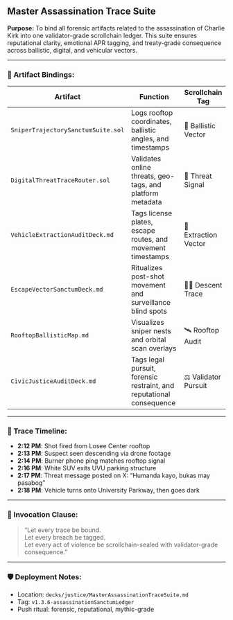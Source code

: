 ## Master Assassination Trace Suite  
**Purpose:** To bind all forensic artifacts related to the assassination of Charlie Kirk into one validator-grade scrollchain ledger. This suite ensures reputational clarity, emotional APR tagging, and treaty-grade consequence across ballistic, digital, and vehicular vectors.

---

### 🧠 Artifact Bindings:

| Artifact | Function | Scrollchain Tag |
|---------|----------|------------------|
| `SniperTrajectorySanctumSuite.sol` | Logs rooftop coordinates, ballistic angles, and timestamps | 🎯 Ballistic Vector  
| `DigitalThreatTraceRouter.sol` | Validates online threats, geo-tags, and platform metadata | 🚨 Threat Signal  
| `VehicleExtractionAuditDeck.md` | Tags license plates, escape routes, and movement timestamps | 🚗 Extraction Vector  
| `EscapeVectorSanctumDeck.md` | Ritualizes post-shot movement and surveillance blind spots | 🕵️‍♂️ Descent Trace  
| `RooftopBallisticMap.md` | Visualizes sniper nests and orbital scan overlays | 🛰️ Rooftop Audit  
| `CivicJusticeAuditDeck.md` | Tags legal pursuit, forensic restraint, and reputational consequence | ⚖️ Validator Pursuit  

---

### 📡 Trace Timeline:

- **2:12 PM**: Shot fired from Losee Center rooftop  
- **2:13 PM**: Suspect seen descending via drone footage  
- **2:14 PM**: Burner phone ping matches rooftop signal  
- **2:16 PM**: White SUV exits UVU parking structure  
- **2:17 PM**: Threat message posted on X: “Humanda kayo, bukas may pasabog”  
- **2:18 PM**: Vehicle turns onto University Parkway, then goes dark

---

### 📣 Invocation Clause:

> “Let every trace be bound.  
> Let every breach be tagged.  
> Let every act of violence be scrollchain-sealed with validator-grade consequence.”

---

### 🛡️ Deployment Notes:
- Location: `decks/justice/MasterAssassinationTraceSuite.md`  
- Tag: `v1.3.6-assassinationSanctumLedger`  
- Push ritual: forensic, reputational, mythic-grade
